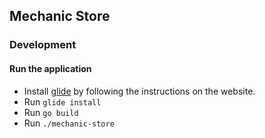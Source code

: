 ## Mechanic Store

### Development

#### Run the application

* Install [glide](https://github.com/Masterminds/glide) by following the instructions on the website.
* Run `glide install`
* Run `go build`
* Run `./mechanic-store`
